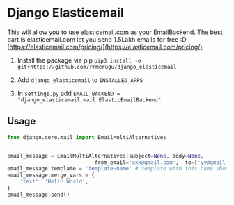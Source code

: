 # Django Elasticemail 


This will allow you to use [elasticemail.com](https://elasticemail.com) as your EmailBackend. The best part is elasticemail.com let you 
send 1.5Lakh emails for free :D [https://elasticemail.com/pricing/](https://elasticemail.com/pricing/)


1. Install the package via pip `pip3 install -e git+https://github.com/rrmerugu/django_elasticemail`

2. Add `django_elasticemail` to `INSTALLED_APPS`

3. In `settings.py` add `EMAIL_BACKEND = "django_elasticemail.mail.ElasticEmailBackend"`


## Usage


```python
from django.core.mail import EmailMultiAlternatives


email_message = EmailMultiAlternatives(subject=None, body=None,
                            from_email='xxx@gmail.com',  to=['yy@gmail.com', 'zz@outlook.com'])
email_message.template = 'template-name' # template with this name should be created in your elasticemail.com account
email_message.merge_vars = {
    'text': 'Hello World',
}
email_message.send()

```
